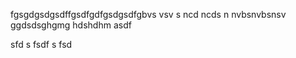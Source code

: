 fgsgdgsdgsdffgsdfgdfgsdgsdfgbvs vsv s
ncd ncds n
nvbsnvbsnsv
ggdsdsghgmg
hdshdhm
asdf

sfd
s
fsdf
s
fsd
